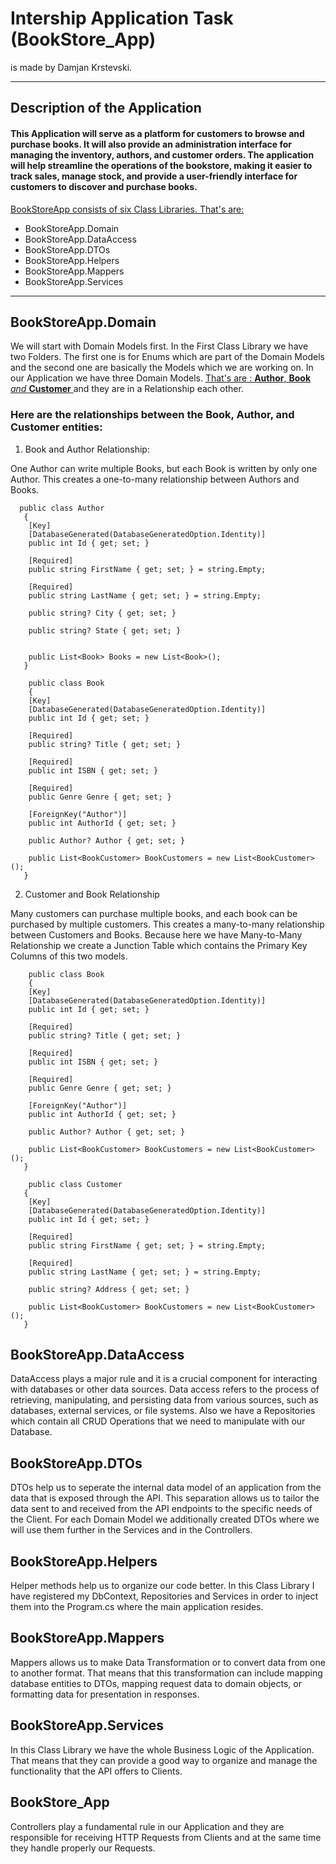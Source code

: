 # Intership Application Task (BookStore_App)

is made by Damjan Krstevski. 
___

##  Description of the Application 

#### This Application will serve as a platform for customers to browse and purchase books. It will also provide an administration interface for managing the inventory, authors, and customer orders. The application will help streamline the operations of the bookstore, making it easier to track sales, manage stock, and provide a user-friendly interface for customers to discover and purchase books.

<ins> BookStoreApp consists of six Class Libraries. That's are: </ins>

 - BookStoreApp.Domain
 - BookStoreApp.DataAccess
 - BookStoreApp.DTOs
 - BookStoreApp.Helpers
 - BookStoreApp.Mappers
 - BookStoreApp.Services

 ___

 ## BookStoreApp.Domain

We will start with Domain Models first. In the First Class Library we have two Folders. The first one is for Enums which are part of the Domain Models and the second one are basically the Models which we are working on. In our Application we have three Domain Models. <ins> That's are :  **Author**, **Book** *and* **Customer** </ins> and they are in a Relationship each other.

### Here are the relationships between the Book, Author, and Customer entities:

1. Book and Author Relationship:

One Author can write multiple Books, but each Book is written by only one Author. This creates a one-to-many relationship between Authors and Books.

```
  public class Author
   {
	[Key]
	[DatabaseGenerated(DatabaseGeneratedOption.Identity)]
	public int Id { get; set; }
	   
	[Required]
	public string FirstName { get; set; } = string.Empty;

	[Required]
	public string LastName { get; set; } = string.Empty;
		
	public string? City { get; set; }

	public string? State { get; set; }


	public List<Book> Books = new List<Book>();
   }

```

```
    public class Book 
    {
	[Key]
	[DatabaseGenerated(DatabaseGeneratedOption.Identity)]
	public int Id { get; set; }
	    
	[Required]
	public string? Title { get; set; }

	[Required]
	public int ISBN { get; set; }

	[Required]
	public Genre Genre { get; set; }

	[ForeignKey("Author")]
	public int AuthorId { get; set; }

	public Author? Author { get; set; }

	public List<BookCustomer> BookCustomers = new List<BookCustomer>();
   }

```

2. Customer and Book Relationship

Many customers can purchase multiple books, and each book can be purchased by multiple customers. This creates a many-to-many relationship between Customers and Books. Because here we have Many-to-Many Relationship we create a Junction Table which contains the Primary Key Columns of this two models.

```
    public class Book 
    {
	[Key]
	[DatabaseGenerated(DatabaseGeneratedOption.Identity)]
	public int Id { get; set; }
	    
	[Required]
	public string? Title { get; set; }

	[Required]
	public int ISBN { get; set; }

	[Required]
	public Genre Genre { get; set; }

	[ForeignKey("Author")]
	public int AuthorId { get; set; }

	public Author? Author { get; set; }

	public List<BookCustomer> BookCustomers = new List<BookCustomer>();
   }

```

```
    public class Customer 
   {
	[Key]
	[DatabaseGenerated(DatabaseGeneratedOption.Identity)]
	public int Id { get; set; }
	   
	[Required]
	public string FirstName { get; set; } = string.Empty;

	[Required]
	public string LastName { get; set; } = string.Empty;

	public string? Address { get; set; }

	public List<BookCustomer> BookCustomers = new List<BookCustomer>();
   }
```

## BookStoreApp.DataAccess

DataAccess plays a major rule and it is a crucial component for interacting with databases or other data sources. Data access refers to the process of retrieving, manipulating, and persisting data from various sources, such as databases, external services, or file systems. Also we have a Repositories which contain all CRUD Operations that we need to manipulate with our Database.

## BookStoreApp.DTOs

DTOs help us to seperate the internal data model of an application from the data that is exposed through the API. This separation allows us to tailor the data sent to and received from the API endpoints to the specific needs of the Client. For each Domain Model we additionally created DTOs where we will use them further in the Services and in the Controllers. 

## BookStoreApp.Helpers

Helper methods help us to organize our code better. In this Class Library I have registered my DbContext, Repositories and Services in order to inject them into the Program.cs where the main application resides.


## BookStoreApp.Mappers

Mappers allows us to make Data Transformation or to convert data from one to another format. That means that this transformation can include mapping database entities to DTOs, mapping request data to domain objects, or formatting data for presentation in responses.

## BookStoreApp.Services

In this Class Library we have the whole Business Logic of the Application. That means that they can provide a good way to organize and manage the functionality that the API offers to Clients.

## BookStore_App

Controllers play a fundamental rule in our Application and they are responsible for receiving HTTP Requests from Clients and at the same time they handle properly our Requests.







 


